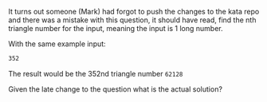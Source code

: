 It turns out someone (Mark) had forgot to push the changes to the kata repo and there was a mistake with this question, it should have read, find the nth triangle number for the input, meaning the input is 1 long number.

With the same example input:

```md
352
```

The result would be the 352nd triangle number `62128`

Given the late change to the question what is the actual solution?
